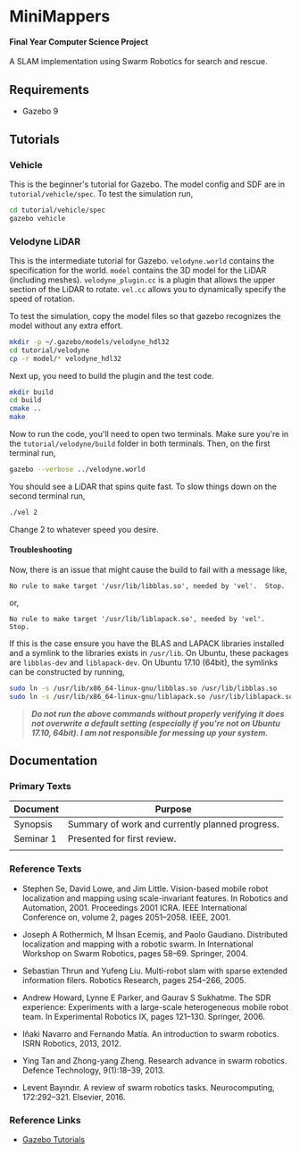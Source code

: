 # MiniMappers

#### Final Year Computer Science Project
A SLAM implementation using Swarm Robotics for search and rescue.


## Requirements
- Gazebo 9

## Tutorials

### Vehicle
This is the beginner's tutorial for Gazebo. The model config and SDF are in ```tutorial/vehicle/spec```. To test the simulation run,
```bash
cd tutorial/vehicle/spec
gazebo vehicle
```

### Velodyne LiDAR
This is the intermediate tutorial for Gazebo. `velodyne.world` contains the specification for the world. `model` contains the 3D model for the LiDAR (including meshes). `velodyne_plugin.cc` is a plugin that allows the upper section of the LiDAR to rotate. `vel.cc` allows you to dynamically specify the speed of rotation.

To test the simulation, copy the model files so that gazebo recognizes the model without any extra effort.
```bash
mkdir -p ~/.gazebo/models/velodyne_hdl32
cd tutorial/velodyne
cp -r model/* velodyne_hdl32
```
Next up, you need to build the plugin and the test code.
```bash
mkdir build
cd build
cmake ..
make
```
Now to run the code, you'll need to open two terminals. Make sure you're in the `tutorial/velodyne/build` folder in both terminals. Then, on the first terminal run,
```bash
gazebo --verbose ../velodyne.world
```
You should see a LiDAR that spins quite fast. To slow things down on the second terminal run,
```bash
./vel 2
```
Change 2 to whatever speed you desire.

#### Troubleshooting
Now, there is an issue that might cause the build to fail with a message like,
```
No rule to make target '/usr/lib/libblas.so', needed by 'vel'.  Stop.
```
or,
```
No rule to make target '/usr/lib/liblapack.so', needed by 'vel'.  Stop.
```

If this is the case ensure you have the BLAS and LAPACK libraries installed and a symlink to the libraries exists in `/usr/lib`. On Ubuntu, these packages are `libblas-dev` and `liblapack-dev`. On Ubuntu 17.10 (64bit), the symlinks can be constructed by running,
```bash
sudo ln -s /usr/lib/x86_64-linux-gnu/libblas.so /usr/lib/libblas.so
sudo ln -s /usr/lib/x86_64-linux-gnu/liblapack.so /usr/lib/liblapack.so
```

> ***Do not run the above commands without properly verifying it does not overwrite a default setting (especially if you're not on Ubuntu 17.10, 64bit). I am not responsible for messing up your system.***

## Documentation

### Primary Texts

| **Document** | **Purpose**                                     |
| ------------ | ----------------------------------------------- |
| Synopsis     | Summary of work and currently planned progress. |
| Seminar 1    | Presented for first review.                     |
|              |                                                 |

### Reference Texts
- Stephen Se, David Lowe, and Jim Little. Vision-based mobile robot localization and mapping using scale-invariant features. In Robotics and Automation, 2001. Proceedings 2001 ICRA. IEEE International Conference on, volume 2, pages 2051–2058. IEEE, 2001.

- Joseph A Rothermich, M İhsan Ecemiş, and Paolo Gaudiano. Distributed localization and mapping with a robotic swarm. In International Workshop on Swarm Robotics, pages 58–69. Springer, 2004.

- Sebastian Thrun and Yufeng Liu. Multi-robot slam with sparse extended information filers. Robotics Research, pages 254–266, 2005.

- Andrew Howard, Lynne E Parker, and Gaurav S Sukhatme. The SDR experience: Experiments with a large-scale heterogeneous mobile robot team. In Experimental Robotics IX, pages 121–130. Springer, 2006.

- Iñaki Navarro and Fernando Matı́a. An introduction to swarm robotics. ISRN Robotics, 2013, 2012.

- Ying Tan and Zhong-yang Zheng. Research advance in swarm robotics. Defence Technology, 9(1):18–39, 2013.

- Levent Bayındır. A review of swarm robotics tasks. Neurocomputing, 172:292–321. Elsevier, 2016.

### Reference Links
- [Gazebo Tutorials](http://gazebosim.org/tutorials/browse)